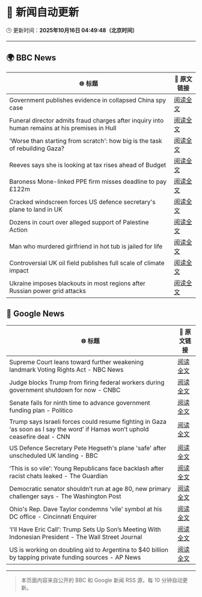 # 🧠 新闻自动更新

🕒 更新时间：**2025年10月16日 04:49:48（北京时间）**

---

## 🌍 BBC News

| 🌐 标题 | 🔗 原文链接 |
|--------|-------------|
| Government publishes evidence in collapsed China spy case | [阅读全文](https://www.bbc.com/news/articles/c0ex172rxwzo?at_medium=RSS&at_campaign=rss) |
| Funeral director admits fraud charges after inquiry into human remains at his premises in Hull | [阅读全文](https://www.bbc.com/news/articles/cwyplw17897o?at_medium=RSS&at_campaign=rss) |
| 'Worse than starting from scratch': how big is the task of rebuilding Gaza? | [阅读全文](https://www.bbc.com/news/articles/cr5e4ee9r13o?at_medium=RSS&at_campaign=rss) |
| Reeves says she is looking at tax rises ahead of Budget | [阅读全文](https://www.bbc.com/news/articles/c2drpzxpkp3o?at_medium=RSS&at_campaign=rss) |
| Baroness Mone-linked PPE firm misses deadline to pay £122m | [阅读全文](https://www.bbc.com/news/articles/c629rdgyzl5o?at_medium=RSS&at_campaign=rss) |
| Cracked windscreen forces US defence secretary's plane to land in UK | [阅读全文](https://www.bbc.com/news/articles/cd67qe0255vo?at_medium=RSS&at_campaign=rss) |
| Dozens in court over alleged support of Palestine Action | [阅读全文](https://www.bbc.com/news/articles/c051g2q5651o?at_medium=RSS&at_campaign=rss) |
| Man who murdered girlfriend in hot tub is jailed for life | [阅读全文](https://www.bbc.com/news/articles/cvgvx134d86o?at_medium=RSS&at_campaign=rss) |
| Controversial UK oil field publishes full scale of climate impact | [阅读全文](https://www.bbc.com/news/articles/ce3xzgdqw3ro?at_medium=RSS&at_campaign=rss) |
| Ukraine imposes blackouts in most regions after Russian power grid attacks | [阅读全文](https://www.bbc.com/news/articles/c15p32dvy0vo?at_medium=RSS&at_campaign=rss) |

## 📰 Google News

| 🌐 标题 | 🔗 原文链接 |
|--------|-------------|
| Supreme Court leans toward further weakening landmark Voting Rights Act - NBC News | [阅读全文](https://news.google.com/rss/articles/CBMivwFBVV95cUxOclUyNFJDRFMyT292MHEwQkhiQzJNd1owTnZIUlRyNnRMbjZ5em0zMUNyZmF1a3F4ekdqVTctVFB4NWFhcC1BVXhNVWx4QlU0ekhGVnoyTGVESjBRcjBOMU5rUGhyZmhOMnFfbVZkRGNTNFRCNVBSYnZ2MW1MdXBWMUpNcjRCY2Z4ekE2UTVvX01EZ3lFQlZTdjhTWG5PVEZhQklMcVZXanhXWExMdFF6cVc4N1AxMERJWFRiaUlWWdIBVkFVX3lxTE5KRmk0N2wyNWFwa3JCQTN4VjRCNWI4UW9mM1NlamM0dnpjM1lORVpWeXJvZDB5V2stTE9wRXVMN1A3N3ZHRGVscVZfSEhFdm1LUVMzeHR3?oc=5) |
| Judge blocks Trump from firing federal workers during government shutdown for now - CNBC | [阅读全文](https://news.google.com/rss/articles/CBMifkFVX3lxTE1HYlZrdXFyU1c1Mm8zT0ZCd2VKM2wyZzNhZEowMVA1Q2JNUExXV3I5bG5zY3Jmc0ktUUlkcXlndnJsV0hTUkJ6MkgxOGtoYnhxSlhYV0didm82Zk9qbmFQOW9GWEl6LWh1VUdPY1cteW5hbk5VWFVSa1Q5NVFsd9IBgwFBVV95cUxOMEFjQjFUaUlvamVMVldqTnRFN1lfalhoMlBjUmpvSDBlZHBoYmFISTBHTkdtdmQyZEhjMmxjTVVneW1YTFRTWHE0XzFITHkyNFU3aFpvTUczY2x0OHZPZURUbHFKNkhXT3NBUmN4ZTQ2QkxIUURCOXV4VUpqS0VYSWI2NA?oc=5) |
| Senate fails for ninth time to advance government funding plan - Politico | [阅读全文](https://news.google.com/rss/articles/CBMiyAFBVV95cUxNOVZXeDVaVkZuVmFFdmFROW43OG40Vkl5a0YyRnBYeGFabUx2UWZvMlhLaGhFTk5KN243UTB0Z3ozMjZscWJZc2NjSlM0XzU5eXdmejhyWEk3Ukh0TXU3Q2hPMUtveGZBdTh4TUNKS2lETW5SMXQxaDlLdzhZWTg0RWpYeExTR2lpUW1DUlEwX2RCX3RUMGVmV0NpTDI4cXUyWEw0VTN0VFRqVk5pUC0ydU9WZnk2WFlUUFAxR1Bqb3B6dWV2cmQ3Sg?oc=5) |
| Trump says Israeli forces could resume fighting in Gaza ‘as soon as I say the word’ if Hamas won’t uphold ceasefire deal - CNN | [阅读全文](https://news.google.com/rss/articles/CBMie0FVX3lxTE16S3R3N0ZEdUxxZGgyUk9tdEg1TmlFOWhvRk1XdlZwU3ljYzhDS1J2S1NtcldCb20tdTRGYTFPUnh2dXViM3NaUGMxQThDY1pFdjNwOE84Z2dOM3J0NF8xUlhCWGI5Vm16cUxnZUlVekYwd040bHFIcEdWWQ?oc=5) |
| US Defence Secretary Pete Hegseth's plane 'safe' after unscheduled UK landing - BBC | [阅读全文](https://news.google.com/rss/articles/CBMiWkFVX3lxTE5wcWROYVdIN09xcDVkd0I5UElyRk1PMjBHUFQ0TXRoWWZlOVdxU2JzWGVPcFpaVDF5VUtqTVZCc2x1eC1UTXh0RVAxY0ZXOU1KMVM5YjdQYXhEd9IBX0FVX3lxTE9rUHhfMEtiR2xZSEJONzVwUmlyRXJmWjdrWXJxYzRiVVdueHF2WEpJYXFBSHF3ektBVVdrRkNsZV9pOWdvOU1GWGdsUV9maE44QWdoQ3RhRFUwTmxadTNN?oc=5) |
| ‘This is so vile’: Young Republicans face backlash after racist chats leaked - The Guardian | [阅读全文](https://news.google.com/rss/articles/CBMioAFBVV95cUxONXVxX1VGdkprTUxJWjJkeGpjWnV1blI1SDRpNU1XQVlTZ2Qzd3I4dUV5elZqWmJfTmRnQnJxTHlyNFVFVkVjS1dhblBNcVgzQmJVYzRNOV9KZWloc0NzdHdhQ2QxZFhSWHEtOFhqRFBLN1M4N29rOEltc1dBQ0gwYWV5dVB2TWRZSGk3d0ItZ0thdEEybUZlOE10RG1KejRJ?oc=5) |
| Democratic senator shouldn’t run at age 80, new primary challenger says - The Washington Post | [阅读全文](https://news.google.com/rss/articles/CBMijwFBVV95cUxPdEJxcHU0RXp2b0xtUWFORW8tV3Vramp1MUZCWW9HQ1VSWnZlMTdZVzRyV01wb2VFWjdGWHJobko4a2dMSDdTYVB1VU91akJpUWNXMkZjaFJ5SmNHenF0UTlwM2NXWUFyMnFfR1VJOUVGNnFwYm9OT3FXWGpNbzY3enMxM2dZamVWV013SUNKdw?oc=5) |
| Ohio's Rep. Dave Taylor condemns 'vile' symbol at his DC office - Cincinnati Enquirer | [阅读全文](https://news.google.com/rss/articles/CBMioAFBVV95cUxNYzY2ZHNOYm5IcEJ3N1A0azF3clZvLTkzT0xNUm9QSEtveU5wUHpmUzAwVzgzNmwtV29EOHZOOVBFVHlfMGlPMnZzTkNmWTFfTkVCbXlIOW5kZDl6Vm5JWjFEa3hsWUxxZTdyYkdYOXplTnJxalRUQWFLUXBnSFB2SUx3cDh3VGdOTDc4VjYtaXdNQzZGVHkxUHY0QXR2N2xh?oc=5) |
| ‘I’ll Have Eric Call’: Trump Sets Up Son’s Meeting With Indonesian President - The Wall Street Journal | [阅读全文](https://news.google.com/rss/articles/CBMirAFBVV95cUxNb0NvR0FySFhkcXVqbTdWVDE3TGZJdWNneVZWcjZnbXhVVnBQNzJKd1lOQi14YWNrOFBEUV9ac216ZHhVb3hzX0lXRVBXVFVHNHNLVzd2MjBYQURFckIwMkFZRWVEVjREd2dHc1dya29TSlBzNXh6T2Fab2d1Ukt0ODR4WWozbVdrYWttbTNrLXNYSldNbTkxMzhnVnhLWEJmSHJtaDF1UTZmejRO?oc=5) |
| US is working on doubling aid to Argentina to $40 billion by tapping private funding sources - AP News | [阅读全文](https://news.google.com/rss/articles/CBMisgFBVV95cUxQb0tubVRKUDFGT1l2akZqcHoyZDdzYlVscTRkV084RmhfRVl6M1dxWjY0aEtTSG5XYlFqMzZ2RDNTN2g2RFhQX3I2cFd4WDBRN2lkcU1pY0dpWHNndlZWNW4yQWwwUEpMTVoxeVBMaFZHTG5YZ21hR2dlcmk2MlRYTy1tNV9qNnA1TS1hSlZLeGdZU2JfdHJtMGNCQkxQM1BhQ2hia2dRMFZyM0ZOU0twd3FR?oc=5) |

---
> 本页面内容来自公开的 BBC 和 Google 新闻 RSS 源，每 10 分钟自动更新。